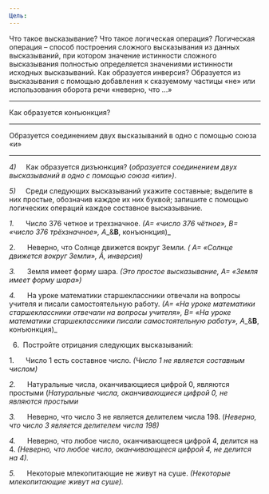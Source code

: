 ```yaml
---
Цель:
---
```



Что такое высказывание?
Что такое логическая операция? 
Логическая операция – способ построения сложного высказывания из данных высказываний, при котором значение истинности сложного высказывания полностью определяется значениями истинности исходных высказываний.
Как образуется инверсия? 
Образуется из высказывания с помощью добавления к сказуемому частицы «не» или использования оборота речи «неверно, что ...»

---
Как образуется конъюнкция? 

---
Образуется соединением двух высказываний в одно с помощью союза «и»

---
_4)_     Как образуется дизъюнкция? (_образуется соединением двух высказываний в одно с помощью союза «или»)_.

_5)_     Среди следующих высказываний укажите составные; выделите в них простые, обозначив каждое их них буквой; запишите с помощью логических операций каждое составное высказывание.

_1._      Число 376 четное и трехзначное. _(А= «число 376 чётное», В= «число 376 трёхзначное»,_ _A__&__B__, конъюнкция)_

2.      Неверно, что Солнце движется вокруг Земли. _( А= «Солнце движется вокруг Земли», Ã, инверсия)_

_3._      Земля имеет форму шара. _(Это простое высказывание, А= «Земля имеет форму шара»)_

_4._      На уроке математики старшеклассники отвечали на вопросы учителя и писали самостоятельную работу. _(А= «На уроке математики старшеклассники отвечали на вопросы учителя», В= «На уроке математики старшеклассники писали самостоятельную работу»,_ _A__&__B__, конъюнкция)_

6)  Постройте отрицания следующих высказываний:

1.      Число 1 есть составное число. _(Число 1 не является составным числом)_

_2._      Натуральные числа, оканчивающиеся цифрой 0, являются простыми (_Натуральные числа, оканчивающиеся цифрой 0, не являются простыми_

_3._      Неверно, что число 3 не является делителем числа 198. (_Неверно, что число 3 является делителем числа 198)_

_4._      Неверно, что любое число, оканчивающееся цифрой 4, делится на 4. _(Неверно, что любое число, оканчивающееся цифрой 4, не делится на 4)._

_5._      Некоторые млекопитающие не живут на суше. _(Некоторые млекопитающие живут на суше)._
